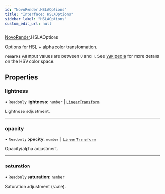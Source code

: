 ```yaml
---
id: "NovoRender.HSLAOptions"
title: "Interface: HSLAOptions"
sidebar_label: "HSLAOptions"
custom_edit_url: null
---
```


[NovoRender](../namespaces/NovoRender.md).HSLAOptions

Options for HSL + alpha color transformation.

**`remarks`**
All input values are between 0 and 1.
See [Wikipedia](https://en.wikipedia.org/wiki/HSL_and_HSV) for more details on the HSV color space.

## Properties

### lightness

• `Readonly` **lightness**: `number` \| [`LinearTransform`](NovoRender.LinearTransform.md)

Lightness adjustment.

___

### opacity

• `Readonly` **opacity**: `number` \| [`LinearTransform`](NovoRender.LinearTransform.md)

Opacity/alpha adjustment.

___

### saturation

• `Readonly` **saturation**: `number`

Saturation adjustment (scale).
